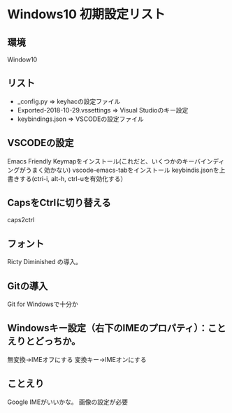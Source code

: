 ﻿
# Windows10 初期設定リスト

## 環境
Window10 

## リスト

- _config.py => keyhacの設定ファイル
- Exported-2018-10-29.vssettings => Visual Studioのキー設定
- keybindings.json => VSCODEの設定ファイル


## VSCODEの設定

Emacs Friendly Keymapをインストール(これだと、いくつかのキーバインディングがうまく効かない)
vscode-emacs-tabをインストール
keybindis.jsonを上書きする(ctri-i, alt-h, ctrl-uを有効化する）

## CapsをCtrlに切り替える
caps2ctrl

## フォント
Ricty Diminished の導入。

## Gitの導入
Git for Windowsで十分か

## Windowsキー設定（右下のIMEのプロパティ）：ことえりとどっちか。
無変換→IMEオフにする
変換キー→IMEオンにする

## ことえり
Google IMEがいいかな。
画像の設定が必要
